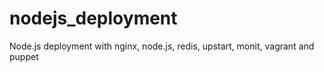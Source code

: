 nodejs_deployment
=================

Node.js deployment with nginx, node.js, redis, upstart, monit, vagrant and puppet
